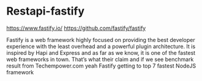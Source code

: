 # Restapi-fastify

https://www.fastify.io/
https://github.com/fastify/fastify

Fastify is a web framework highly focused on providing the best developer experience with the least overhead and a powerful plugin architecture. It is inspired by Hapi and Express and as far as we know, it is one of the fastest web frameworks in town. That’s what their claim and if we see benchmark result from Techempower.com yeah Fastify getting to top 7 fastest NodeJS framework
